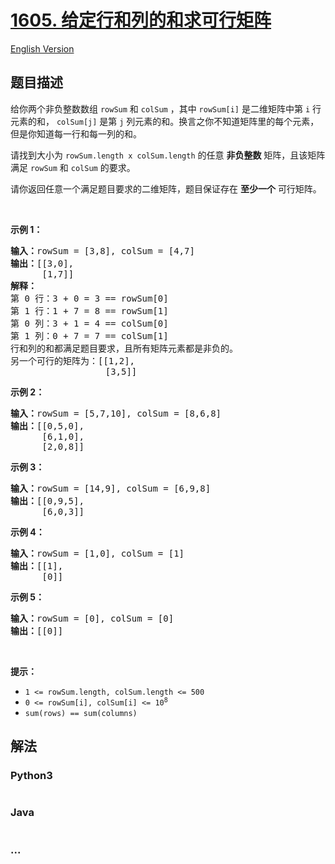 # [1605. 给定行和列的和求可行矩阵](https://leetcode-cn.com/problems/find-valid-matrix-given-row-and-column-sums)

[English Version](/solution/1600-1699/1605.Find%20Valid%20Matrix%20Given%20Row%20and%20Column%20Sums/README_EN.md)

## 题目描述

<!-- 这里写题目描述 -->

<p>给你两个非负整数数组 <code>rowSum</code> 和 <code>colSum</code> ，其中 <code>rowSum[i]</code> 是二维矩阵中第 <code>i</code> 行元素的和， <code>colSum[j]</code> 是第 <code>j</code> 列元素的和。换言之你不知道矩阵里的每个元素，但是你知道每一行和每一列的和。</p>

<p>请找到大小为 <code>rowSum.length x colSum.length</code> 的任意 <strong>非负整数</strong> 矩阵，且该矩阵满足 <code>rowSum</code> 和 <code>colSum</code> 的要求。</p>

<p>请你返回任意一个满足题目要求的二维矩阵，题目保证存在 <strong>至少一个</strong> 可行矩阵。</p>

<p> </p>

<p><strong>示例 1：</strong></p>

<pre>
<strong>输入：</strong>rowSum = [3,8], colSum = [4,7]
<strong>输出：</strong>[[3,0],
      [1,7]]
<strong>解释：</strong>
第 0 行：3 + 0 = 3 == rowSum[0]
第 1 行：1 + 7 = 8 == rowSum[1]
第 0 列：3 + 1 = 4 == colSum[0]
第 1 列：0 + 7 = 7 == colSum[1]
行和列的和都满足题目要求，且所有矩阵元素都是非负的。
另一个可行的矩阵为：[[1,2],
                  [3,5]]
</pre>

<p><strong>示例 2：</strong></p>

<pre>
<strong>输入：</strong>rowSum = [5,7,10], colSum = [8,6,8]
<strong>输出：</strong>[[0,5,0],
      [6,1,0],
      [2,0,8]]
</pre>

<p><strong>示例 3：</strong></p>

<pre>
<strong>输入：</strong>rowSum = [14,9], colSum = [6,9,8]
<strong>输出：</strong>[[0,9,5],
      [6,0,3]]
</pre>

<p><strong>示例 4：</strong></p>

<pre>
<strong>输入：</strong>rowSum = [1,0], colSum = [1]
<strong>输出：</strong>[[1],
      [0]]
</pre>

<p><strong>示例 5：</strong></p>

<pre>
<strong>输入：</strong>rowSum = [0], colSum = [0]
<strong>输出：</strong>[[0]]
</pre>

<p> </p>

<p><strong>提示：</strong></p>

<ul>
	<li><code>1 <= rowSum.length, colSum.length <= 500</code></li>
	<li><code>0 <= rowSum[i], colSum[i] <= 10<sup>8</sup></code></li>
	<li><code>sum(rows) == sum(columns)</code></li>
</ul>

## 解法

<!-- 这里可写通用的实现逻辑 -->

<!-- tabs:start -->

### **Python3**

<!-- 这里可写当前语言的特殊实现逻辑 -->

```python

```

### **Java**

<!-- 这里可写当前语言的特殊实现逻辑 -->

```java

```

### **...**

```

```

<!-- tabs:end -->
